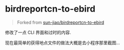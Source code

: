 # birdreportcn-to-ebird

> Forked from [sun-jiao/birdreportcn-to-ebird](https://github.com/sun-jiao/birdreportcn-to-ebird)

修改了一点 CLI 界面和过时的内容.

现在最简单的获得地点文件的做法大概是去小程序那里截图...